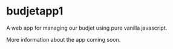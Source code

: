 # budjetapp1

A web app for managing our budjet using pure vanilla javascript.

More information about the app coming soon.

